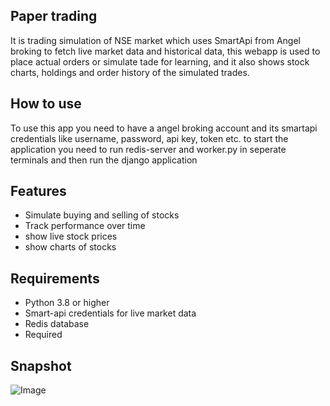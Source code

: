 ## Paper trading
It is trading simulation of NSE market which uses SmartApi from Angel broking to fetch live market data and historical data, this webapp is used to place actual orders or simulate
tade for learning, and it also shows stock charts, holdings and order history of the simulated trades.

## How to use
To use this app you need to have a angel broking account and its smartapi credentials like username, password, api key, token etc.
to start the application you need to run redis-server and worker.py in seperate terminals and then run the django application

## Features

- Simulate buying and selling of stocks
- Track performance over time
- show live stock prices
- show charts of stocks

## Requirements

- Python 3.8 or higher
- Smart-api credentials for live market data
- Redis database
- Required

## Snapshot

![Image](https://res.cloudinary.com/dxakzehph/image/upload/v1738312881/n_soxnpa.png)
